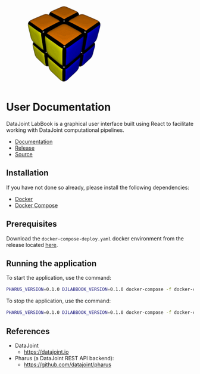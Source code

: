 ![Demo GIF Failed](docs/sphinx/_static/gifs/demo.gif)

# User Documentation

DataJoint LabBook is a graphical user interface built using React to facilitate working with DataJoint computational pipelines.

- [Documentation](https://datajoint.github.io/datajoint-labbook)
- [Release](https://github.com/datajoint/datajoint-labbook/releases/latest)
- [Source](https://github.com/datajoint/datajoint-labbook)


## Installation

If you have not done so already, please install the following dependencies:

- [Docker](https://docs.docker.com/get-docker/)
- [Docker Compose](https://docs.docker.com/compose/install/)

## Prerequisites

Download the `docker-compose-deploy.yaml` docker environment from the release located [here](https://github.com/datajoint/datajoint-labbook/releases/latest/download/docker-compose-deploy.yaml).

## Running the application

To start the application, use the command:

```bash
PHARUS_VERSION=0.1.0 DJLABBOOK_VERSION=0.1.0 docker-compose -f docker-compose-deploy.yaml up -d
```

To stop the application, use the command:

```bash
PHARUS_VERSION=0.1.0 DJLABBOOK_VERSION=0.1.0 docker-compose -f docker-compose-deploy.yaml down
```

## References

- DataJoint
  - https://datajoint.io
- Pharus (a DataJoint REST API backend):
  - https://github.com/datajoint/pharus
